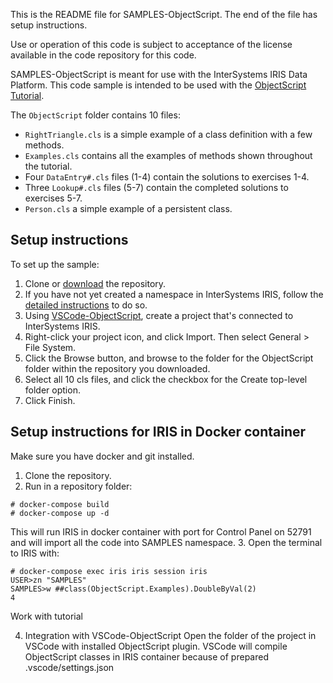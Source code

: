 
This is the README file for SAMPLES-ObjectScript. The end of the file has setup instructions.

Use or operation of this code is subject to acceptance of the license available in the code repository for this code.

SAMPLES-ObjectScript is meant for use with the InterSystems IRIS Data Platform.  This code sample is intended to be used with the  [ObjectScript Tutorial](http://docs.intersystems.com/irislatest/csp/docbook/DocBook.UI.Page.cls?KEY=TOS_Preface).

The `ObjectScript` folder contains 10 files:

* `RightTriangle.cls` is a simple example of a class definition with a few methods.
* `Examples.cls` contains all the examples of methods shown throughout the tutorial.
* Four `DataEntry#.cls` files (1-4) contain the solutions to exercises 1-4.
* Three `Lookup#.cls` files (5-7) contain the completed solutions to exercises 5-7.
* `Person.cls` a simple example of a persistent class.

## Setup instructions
To set up the sample:

1. Clone or [download](http://docs.intersystems.com/irislatest/csp/docbook/DocBook.UI.Page.cls?KEY=asamples) the repository.
2. If you have not yet created a namespace in InterSystems IRIS, follow the [detailed instructions](http://docs.intersystems.com/irislatest/csp/docbook/DocBook.UI.Page.cls?KEY=GSA_config_namespace_create) to do so.
3. Using [VSCode-ObjectScript](https://github.com/intersystems-community/vscode-objectscript), create a project that's connected to InterSystems IRIS.
4. Right-click your project icon, and click Import. Then select General > File System.
5. Click the Browse button, and browse to the folder for the ObjectScript folder within the repository you downloaded.
6. Select all 10 cls files, and click the checkbox for the Create top-level folder option.
7. Click Finish.

## Setup instructions for IRIS in Docker container

Make sure you have docker and git installed.
1. Clone the repository.
2. Run in a repository folder:
```
# docker-compose build
# docker-compose up -d
```
This will run IRIS in docker container with port for Control Panel on 52791 
and will import all the code into SAMPLES namespace.
3. Open the terminal to IRIS with:
```
# docker-compose exec iris iris session iris
USER>zn "SAMPLES"
SAMPLES>w ##class(ObjectScript.Examples).DoubleByVal(2)
4
```
Work with tutorial

4. Integration with VSCode-ObjectScript
Open the folder of the project in VSCode with installed ObjectScript plugin.
VSCode will compile ObjectScript classes in IRIS container because of prepared .vscode/settings.json
